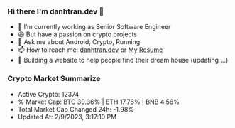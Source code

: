 ### Hi there I'm danhtran.dev 👋

- 🔭 I’m currently working as Senior Software Engineer
- 😄 But have a passion on crypto projects
- 💬 Ask me about Android, Crypto, Running 
- 📫 How to reach me: <a href="https://danhtran.dev" target="_blank">danhtran.dev</a> or <a href="Dan-Resume.pdf" target="_blank">My Resume</a>
- 🌱 Building a website to help people find their dream house (updating ...)

### Crypto Market Summarize
- Active Crypto: 12374
- % Market Cap: BTC 39.36% | ETH 17.76% | BNB 4.56%
- Total Market Cap Changed 24h: -1.98%
- Updated At: 2/9/2023, 3:17:10 PM
